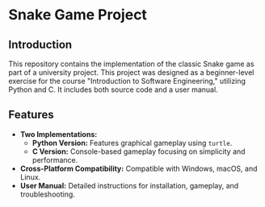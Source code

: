 # Snake Game Project

## Introduction
This repository contains the implementation of the classic Snake game as part of a university project. This project was designed as a beginner-level exercise for the course "Introduction to Software Engineering," utilizing Python and C. It includes both source code and a user manual.

## Features
- **Two Implementations:**
  - **Python Version:** Features graphical gameplay using `turtle`.
  - **C Version:** Console-based gameplay focusing on simplicity and performance.
- **Cross-Platform Compatibility:** Compatible with Windows, macOS, and Linux.
- **User Manual:** Detailed instructions for installation, gameplay, and troubleshooting.

